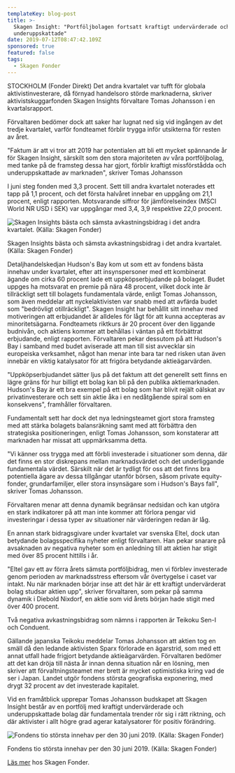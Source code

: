 ```yaml
---
templateKey: blog-post
title: >-
  Skagen Insight: "Portföljbolagen fortsatt kraftigt undervärderade och
  underuppskattade"
date: 2019-07-12T08:47:42.109Z
sponsored: true
featured: false
tags:
  - Skagen Fonder
---
```

STOCKHOLM (Fonder Direkt) Det andra kvartalet var tufft för globala aktivistinvesterare, då förnyad handelsoro störde marknaderna, skriver aktivistskuggarfonden Skagen Insights förvaltare Tomas Johansson i en kvartalsrapport.



Förvaltaren bedömer dock att saker har lugnat ned sig vid ingången av det tredje kvartalet, varför fondteamet förblir trygga inför utsikterna för resten av året.



"Faktum är att vi tror att 2019 har potentialen att bli ett mycket spännande år för Skagen Insight, särskilt som den stora majoriteten av våra portföljbolag, med tanke på de framsteg dessa har gjort, förblir kraftigt missförstådda och underuppskattade av marknaden", skriver Tomas Johansson



I juni steg fonden med 3,3 procent. Sett till andra kvartalet noterades ett tapp på 1,1 procent, och det första halvåret innebar en uppgång om 21,1 procent, enligt rapporten. Motsvarande siffror för jämförelseindex (MSCI World NR USD i SEK) var uppgångar med 3,4, 3,9 respektive 22,0 procent.

![Skagen Insights bästa och sämsta avkastningsbidrag i det andra kvartalet. (Källa: Skagen Fonder)](/img/skagen12jul.png)

<span class="image-caption">Skagen Insights bästa och sämsta avkastningsbidrag i det andra kvartalet. (Källa: Skagen Fonder)</span>

Detaljhandelskedjan Hudson's Bay kom ut som ett av fondens bästa innehav under kvartalet, efter att insynspersoner med ett kombinerat ägande om cirka 60 procent lade ett uppköpserbjudande på bolaget. Budet uppges ha motsvarat en premie på nära 48 procent, vilket dock inte är tillräckligt sett till bolagets fundamentala värde, enligt Tomas Johansson, som även meddelar att nyckelaktivisten var snabb med att avfärda budet som "bedrövligt otillräckligt". Skagen Insight har behållit sitt innehav med motiveringen att erbjudandet är alldeles för lågt för att kunna accepteras av minoritetsägarna. Fondteamets riktkurs är 20 procent över den liggande budnivån, och aktiens kommer att behållas i väntan på ett förbättrat erbjudande, enligt rapporten. Förvaltaren pekar dessutom på att Hudson's Bay i samband med budet aviserade att man till sist avvecklar sin europeiska verksamhet, något han menar inte bara tar ned risken utan även innebär en viktig katalysator för att frigöra betydande aktieägarvärden.



"Uppköpserbjudandet sätter ljus på det faktum att det generellt sett finns en lägre gräns för hur billigt ett bolag kan bli på den publika aktiemarknaden. Hudson's Bay är ett bra exempel på ett bolag som har blivit rejält oälskat av privatinvesterare och sett sin aktie åka i en nedåtgående spiral som en konsekvens", framhåller förvaltaren.



Fundamentalt sett har dock det nya ledningsteamet gjort stora framsteg med att stärka bolagets balansräkning samt med att förbättra den strategiska positioneringen, enligt Tomas Johansson, som konstaterar att marknaden har missat att uppmärksamma detta.



"Vi känner oss trygga med att förbli investerade i situationer som denna, där det finns en stor diskrepans mellan marknadsvärdet och det underliggande fundamentala värdet. Särskilt när det är tydligt för oss att det finns bra potentiella ägare av dessa tillgångar utanför börsen, såsom private equity-fonder, grundarfamiljer, eller stora insynsägare som i Hudson's Bays fall", skriver Tomas Johansson.



Förvaltaren menar att denna dynamik begränsar nedsidan och kan utgöra en stark indikatorer på att man inte kommer att förlora pengar vid investeringar i dessa typer av situationer när värderingen redan är låg.



En annan stark bidragsgivare under kvartalet var svenska Eltel, dock utan betydande bolagsspecifika nyheter enligt förvaltaren. Han pekar snarare på avsaknaden av negativa nyheter som en anledning till att aktien har stigit med över 85 procent hittills i år.



"Eltel gav ett av förra årets sämsta portföljbidrag, men vi förblev investerade genom perioden av marknadsstress eftersom vår övertygelse i caset var intakt. Nu när marknaden börjar inse att det här är ett kraftigt undervärderat bolag studsar aktien upp", skriver förvaltaren, som pekar på samma dynamik i Diebold Nixdorf, en aktie som vid årets början hade stigit med över 400 procent.



Två negativa avkastningsbidrag som nämns i rapporten är Teikoku Sen-I och Conduent.



Gällande japanska Teikoku meddelar Tomas Johansson att aktien tog en smäll då den ledande aktivisten Sparx förlorade en ägarstrid, som med ett annat utfall hade frigjort betydande aktieägarvärden. Förvaltaren bedömer att det kan dröja till nästa år innan denna situation når en lösning, men skriver att förvaltningsteamet mer brett är mycket optimistiska kring vad de ser i Japan. Landet utgör fondens största geografiska exponering, med drygt 32 procent av det investerade kapitalet.



Vid en framåtblick upprepar Tomas Johansson budskapet att Skagen Insight består av en portfölj med kraftigt undervärderade och underuppskattade bolag där fundamentala trender rör sig i rätt riktning, och där aktivister i allt högre grad agerar katalysatorer för positiv förändring.

![Fondens tio största innehav per den 30 juni 2019. (Källa: Skagen Fonder)](/img/skagen12jul2.png)

<span class="image-caption">Fondens tio största innehav per den 30 juni 2019. (Källa: Skagen Fonder)</span>

[Läs mer](https://www.skagenfonder.se/) hos Skagen Fonder.

